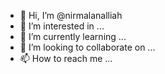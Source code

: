 - 👋 Hi, I’m @nirmalanalliah
- 👀 I’m interested in ...
- 🌱 I’m currently learning ...
- 💞️ I’m looking to collaborate on ...
- 📫 How to reach me ...

<!---
nirmalanalliah/nirmalanalliah is a ✨ special ✨ repository because its `README.md` (this file) appears on your GitHub profile.
You can click the Preview link to take a look at your changes.
--->
